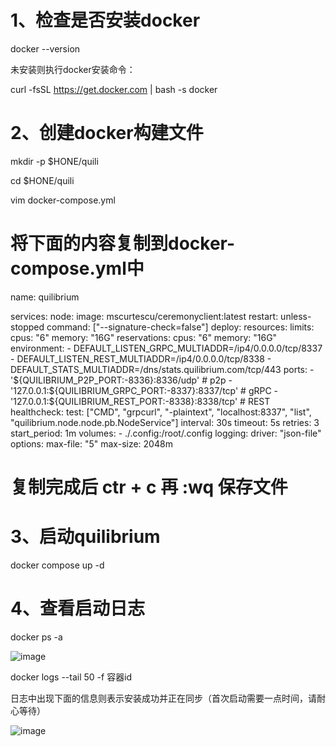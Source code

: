 # 1、检查是否安装docker

docker --version

未安装则执行docker安装命令：

curl -fsSL https://get.docker.com | bash -s docker

# 2、创建docker构建文件

mkdir -p $HONE/quili

cd $HONE/quili

vim docker-compose.yml

# 将下面的内容复制到docker-compose.yml中

name: quilibrium

services:
  node:
    image: mscurtescu/ceremonyclient:latest
    restart: unless-stopped
    command: ["--signature-check=false"]
    deploy:
      resources:
        limits:
          cpus: "6"
          memory: "16G"
        reservations:
          cpus: "6"
          memory: "16G"
    environment:
      - DEFAULT_LISTEN_GRPC_MULTIADDR=/ip4/0.0.0.0/tcp/8337
      - DEFAULT_LISTEN_REST_MULTIADDR=/ip4/0.0.0.0/tcp/8338
      - DEFAULT_STATS_MULTIADDR=/dns/stats.quilibrium.com/tcp/443
    ports:
      - '${QUILIBRIUM_P2P_PORT:-8336}:8336/udp' # p2p
      - '127.0.0.1:${QUILIBRIUM_GRPC_PORT:-8337}:8337/tcp' # gRPC
      - '127.0.0.1:${QUILIBRIUM_REST_PORT:-8338}:8338/tcp' # REST
    healthcheck:
      test: ["CMD", "grpcurl", "-plaintext", "localhost:8337", "list", "quilibrium.node.node.pb.NodeService"]
      interval: 30s
      timeout: 5s
      retries: 3
      start_period: 1m
    volumes:
      - ./.config:/root/.config
    logging:
      driver: "json-file"
      options:
        max-file: "5"
        max-size: 2048m

# 复制完成后 ctr + c 再 :wq  保存文件

# 3、启动quilibrium

docker compose up -d

# 4、查看启动日志

docker ps -a

![image](https://github.com/user-attachments/assets/e7a12ce0-585e-4a29-a220-525303295e83)

docker logs --tail 50 -f 容器id

日志中出现下面的信息则表示安装成功并正在同步（首次启动需要一点时间，请耐心等待）

![image](https://github.com/user-attachments/assets/a6a01e5d-0d6f-408e-aabc-b7a928810d8b)

